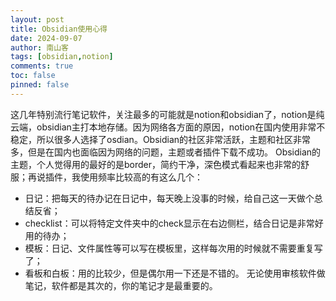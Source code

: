 ```yaml
---
layout: post
title: Obsidian使用心得
date: 2024-09-07
author: 南山客
tags: [obsidian,notion]
comments: true
toc: false
pinned: false
---
```

这几年特别流行笔记软件，关注最多的可能就是notion和obsidian了，notion是纯云端，obsidian主打本地存储。因为网络各方面的原因，notion在国内使用非常不稳定，所以很多人选择了osdian。Obsidian的社区非常活跃，主题和社区非常多，但是在国内也面临因为网络的问题，主题或者插件下载不成功。
Obsidian的主题，个人觉得用的最好的是border，简约干净，深色模式看起来也非常的舒服；再说插件，我使用频率比较高的有这么几个：
- 日记：把每天的待办记在日记中，每天晚上没事的时候，给自己这一天做个总结反省；
- checklist：可以将特定文件夹中的check显示在右边侧栏，结合日记是非常好用的待办；
- 模板：日记、文件属性等可以写在模板里，这样每次用的时候就不需要重复写了；
- 看板和白板：用的比较少，但是偶尔用一下还是不错的。
无论使用审核软件做笔记，软件都是其次的，你的笔记才是最重要的。
